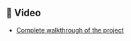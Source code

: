 ## 📰 Video
  - [Complete walkthrough of the project](https://codingburgas-my.sharepoint.com/:v:/g/personal/dndonchev20_codingburgas_bg/EQqo9v73krtHuUtRqxbAV3EBWfx031WONZ-mMkyy04S8hA?e=7L4iv4&nav=eyJyZWZlcnJhbEluZm8iOnsicmVmZXJyYWxBcHAiOiJTdHJlYW1XZWJBcHAiLCJyZWZlcnJhbFZpZXciOiJTaGFyZURpYWxvZy1MaW5rIiwicmVmZXJyYWxBcHBQbGF0Zm9ybSI6IldlYiIsInJlZmVycmFsTW9kZSI6InZpZXcifX0%3D)
